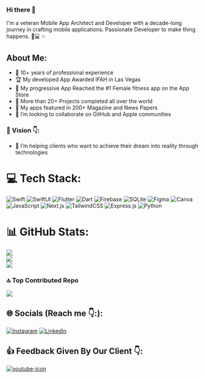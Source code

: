 ### Hi there 👋

I'm a veteran Mobile App Architect and Developer with a decade-long journey in crafting mobile applications. Passionate Developer to make thing happens. :iphone::computer: ✨

## About Me:

- 💎 10+ years of professional experience  
- 🏆 My developed App Awarded IFAH in Las Vegas 
- 🥇 My progressive App Reached the #1 Female fitness app on the App Store 
- :rocket: More than 20+ Projects completed all over the world 
- 🥇 My apps featured in 200+ Magazine and News Papers
- 👯 I’m looking to collaborate on GitHub and Apple communities

### :statue_of_liberty: Vision :point_down::
- 🌱 I’m helping clients who want to achieve their dream into reality through technologies

# 💻 Tech Stack:
![Swift](https://img.shields.io/badge/Swift-%23FA7343.svg?style=for-the-badge&logo=swift&logoColor=white) ![SwiftUI](https://img.shields.io/badge/SwiftUI-%2356B4FC.svg?style=for-the-badge&logo=swift&logoColor=white) ![Flutter](https://img.shields.io/badge/Flutter-%2302569B.svg?style=for-the-badge&logo=Flutter&logoColor=white) ![Dart](https://img.shields.io/badge/dart-%230175C2.svg?style=for-the-badge&logo=dart&logoColor=white) ![Firebase](https://img.shields.io/badge/Firebase-039BE5?style=for-the-badge&logo=Firebase&logoColor=white) ![SQLite](https://img.shields.io/badge/sqlite-%2307405e.svg?style=for-the-badge&logo=sqlite&logoColor=white) ![Figma](https://img.shields.io/badge/figma-%23F24E1E.svg?style=for-the-badge&logo=figma&logoColor=white) ![Canva](https://img.shields.io/badge/Canva-%2300C4CC.svg?style=for-the-badge&logo=Canva&logoColor=white)  ![JavaScript](https://img.shields.io/badge/javascript-%23323330.svg?style=for-the-badge&logo=javascript&logoColor=%23F7DF1E) ![Next.js](https://img.shields.io/badge/Next.js-%23000000.svg?style=for-the-badge&logo=next.js&logoColor=white) ![TailwindCSS](https://img.shields.io/badge/TailwindCSS-%2338B2AC.svg?style=for-the-badge&logo=tailwind-css&logoColor=white) ![Express.js](https://img.shields.io/badge/express.js-%23404d59.svg?style=for-the-badge&logo=express&logoColor=%2361DAFB) ![Python](https://img.shields.io/badge/python-3670A0?style=for-the-badge&logo=python&logoColor=ffdd54)
# 📊 GitHub Stats:
![](https://github-readme-stats.vercel.app/api?username=shahsaumil2001&theme=algolia&hide_border=true&include_all_commits=true&count_private=true)<br/>
![](https://github-readme-streak-stats.herokuapp.com/?user=shahsaumil2001&theme=algolia&hide_border=true)<br/>
![](https://github-readme-stats.vercel.app/api/top-langs/?username=shahsaumil2001&theme=algolia&hide_border=true&include_all_commits=true&count_private=true&layout=compact)

### 🔝 Top Contributed Repo
![](https://github-contributor-stats.vercel.app/api?username=shahsaumil2001&limit=5&theme=algolia&combine_all_yearly_contributions=true)

## 🌐 Socials (Reach me :point_down::):
[![Instagram](https://img.shields.io/badge/Instagram-%23E4405F.svg?logo=Instagram&logoColor=white)](https://www.instagram.com/adeptdevtips) [![LinkedIn](https://img.shields.io/badge/LinkedIn-%230077B5.svg?logo=linkedin&logoColor=white)](https://www.linkedin.com/in/saumil-shah-b954b9101/) 

## :+1: Feedback Given By Our Client :point_down::
[![youtube-icon](https://img.shields.io/badge/YouTube-%23FF000)](https://www.youtube.com/watch?v=c5xyJfBsjp0&feature=emb_imp_woyt) 
